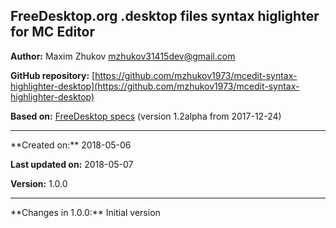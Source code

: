 ## FreeDesktop.org .desktop files syntax higlighter for MC Editor

**Author:** Maxim Zhukov [mzhukov31415dev@gmail.com](mzhukov31415dev@gmail.com)

**GitHub repository:** [https://github.com/mzhukov1973/mcedit-syntax-highlighter-desktop](https://github.com/mzhukov1973/mcedit-syntax-highlighter-desktop)

**Based on:** [FreeDesktop specs](https://standards.freedesktop.org/desktop-entry-spec/latest) (version 1.2alpha from 2017-12-24)
<hr>
**Created on:** 2018-05-06

**Last updated on:** 2018-05-07

**Version:** 1.0.0
<hr>
**Changes in 1.0.0:** Initial version


